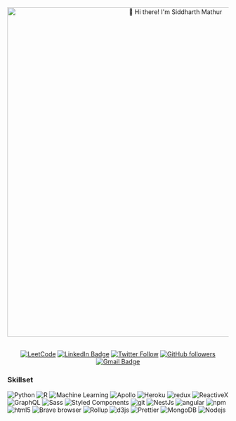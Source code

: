<div id="header" align="center">
  <img src="https://github.com/Siddikulus/Siddikulus/blob/main/Itachi-infinite.gif" alt="👋 Hi there! I'm Siddharth Mathur" title="👋 Hi there! I'm Siddharth Mathur" width = "750"/>
</div>

<br>
<div id="header" align="center">
  
[![LeetCode](https://img.shields.io/badge/dynamic/json?style=plastic&labelColor=black&color=%23ffa116&label=Solved&query=solvedOverTotal&url=https%3A%2F%2Fleetcode-badge.vercel.app%2Fapi%2Fusers%2Fonehotencoder_97&logo=leetcode&logoColor=yellow)](https://leetcode.com/ashleymavericks/)
[![LinkedIn Badge](https://img.shields.io/badge/-LinkedIn-blue?style=social&logo=Linkedin&logoColor=blue&link=https://www.linkedin.com/in/siddharth-mathur-24b6a2152/)](https://www.linkedin.com/in/siddharth-mathur-24b6a2152/)
[![Twitter Follow](https://img.shields.io/twitter/follow/Trollsorous?style=social)](https://twitter.com/intent/follow?screen_name=Trollsorous)
[![GitHub followers](https://img.shields.io/github/followers/Siddikulus?label=Follow&style=social)](https://github.com/Siddikulus/?tab=follow)
[![Gmail Badge](https://img.shields.io/badge/-siddharthmathur20@gmail.com-c14438?style=social&logo=Gmail&logoColor=red&link=mailto:siddharthmathur20@gmail.com)](mailto:email@anuragsingh.dev)

</div>

<!--
**Siddikulus/Siddikulus** is a ✨ _special_ ✨ repository because its `README.md` (this file) appears on your GitHub profile.

Here are some ideas to get you started:

- 🔭 I’m currently working on ...
- 🌱 I’m currently learning ...
- 👯 I’m looking to collaborate on ...
- 🤔 I’m looking for help with ...
- 💬 Ask me about ...
- 📫 How to reach me: ...
- 😄 Pronouns: ...
- ⚡ Fun fact: ...
-->
<h3>Skillset</h3>
<p>
  <img alt="Python" src="https://img.shields.io/badge/-Python-46a2f1?style=flat-square&logo=python&logoColor=white" />
  <img alt="R" src="https://img.shields.io/badge/-R-8DD6F9?style=flat-square&logo=r&logoColor=white" /> 
  <img alt="Machine Learning" src="https://img.shields.io/badge/-Insomnia-5849BE?style=flat-square&logo=aHR0cHM6Ly9pbWcuZnJlZXBpay5jb20vcHJlbWl1bS12ZWN0b3IvYnJhaW4tdGVjaG5vbG9neS11bmlxdWUtbG9nb180MTQ4NDctMzM1LmpwZw" />
  <img alt="Apollo" src="https://img.shields.io/badge/-Apollo%20GraphQL-311C87?style=flat-square&logo=apollo-graphql&logoColor=white" />
  <img alt="Heroku" src="https://img.shields.io/badge/-Heroku-430098?style=flat-square&logo=heroku&logoColor=white" />
  <img alt="redux" src="https://img.shields.io/badge/-Redux-764ABC?style=flat-square&logo=redux&logoColor=white" />
  <img alt="ReactiveX" src="https://img.shields.io/badge/-RxJs-B7178C?style=flat-square&logo=reactivex&logoColor=white" />
  <img alt="GraphQL" src="https://img.shields.io/badge/-GraphQL-E10098?style=flat-square&logo=graphql&logoColor=white" />
  <img alt="Sass" src="https://img.shields.io/badge/-Sass-CC6699?style=flat-square&logo=sass&logoColor=white" />
  <img alt="Styled Components" src="https://img.shields.io/badge/-Styled_Components-db7092?style=flat-square&logo=styled-components&logoColor=white" />
  <img alt="git" src="https://img.shields.io/badge/-Git-F05032?style=flat-square&logo=git&logoColor=white" />
  <img alt="NestJs" src="https://img.shields.io/badge/-NestJs-ea2845?style=flat-square&logo=nestjs&logoColor=white" />
  <img alt="angular" src="https://img.shields.io/badge/-Angular-DD0031?style=flat-square&logo=angular&logoColor=white" />
  <img alt="npm" src="https://img.shields.io/badge/-NPM-CB3837?style=flat-square&logo=npm&logoColor=white" />
  <img alt="html5" src="https://img.shields.io/badge/-HTML5-E34F26?style=flat-square&logo=html5&logoColor=white" />
  <img alt="Brave browser" src="https://img.shields.io/badge/-Brave_Browser-FB542B?style=flat-square&logo=brave&logoColor=white" />
  <img alt="Rollup" src="https://img.shields.io/badge/-Rollup-EC4A3F?style=flat-square&logo=rollup.js&logoColor=white" />
  <img alt="d3js" src="https://img.shields.io/badge/-D3.js-F9A03C?style=flat-square&logo=d3.js&logoColor=white" />
  <img alt="Prettier" src="https://img.shields.io/badge/-Prettier-F7B93E?style=flat-square&logo=prettier&logoColor=white" />
  <img alt="MongoDB" src="https://img.shields.io/badge/-MongoDB-13aa52?style=flat-square&logo=mongodb&logoColor=white" />
  <img alt="Nodejs" src="https://img.shields.io/badge/-Nodejs-43853d?style=flat-square&logo=Node.js&logoColor=white" />
</p>
